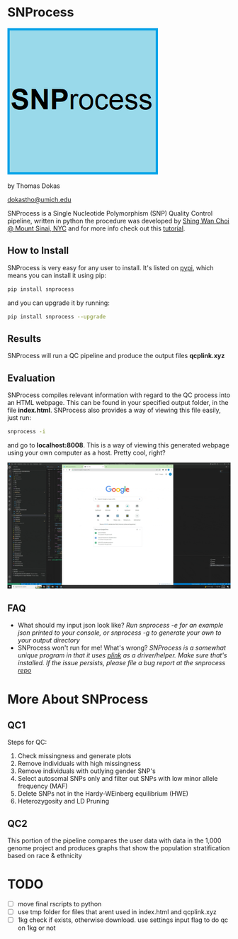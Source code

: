 # SNProcess
![](img/logo.png)

  by Thomas Dokas
  
  <dokastho@umich.edu>

  SNProcess is a Single Nucleotide Polymorphism (SNP) Quality Control pipeline, written in python the procedure was developed by [Shing Wan Choi @ Mount Sinai, NYC](https://github.com/choishingwan/PRS-Tutorial) and for more info check out this [tutorial](https://github.com/MareesAT/GWA_tutorial).

## How to Install
  SNProcess is very easy for any user to install. It's listed on [pypi](https://pypi.org/project/snprocess), which means you can install it using pip:
  ```bash
  pip install snprocess
  ```
  and you can upgrade it by running:
  ```bash
  pip install snprocess --upgrade
  ```

## Results
  SNProcess will run a QC pipeline and produce the output files **qcplink.xyz**

## Evaluation
  SNProcess compiles relevant information with regard to the QC process into an HTML webpage. This can be found in your specified output folder, in the file **index.html**. SNProcess also provides a way of viewing this file easily, just run:
  ```bash
  snprocess -i
  ```
  and go to **localhost:8008**. This is a way of viewing this generated webpage using your own computer as a host. Pretty cool, right?

  ![](gif/tutorial.gif)

## FAQ
  * What should my input json look like? *Run snprocess -e for an example json printed to your console, or snprocess -g to generate your own to your output directory*
  * SNProcess won't run for me! What's wrong? *SNProcess is a somewhat unique program in that it uses [plink](https://www.cog-genomics.org/plink/1.9/) as a driver/helper. Make sure that's installed. If the issue persists, please file a bug report at the snprocess [repo](https://github.com/dokastho/snprocess)*

# More About SNProcess

## QC1
Steps for QC:
1. Check missingness and generate plots
2. Remove individuals with high missingness
3. Remove individuals with outlying gender SNP's
4. Select autosomal SNPs only and filter out SNPs with low minor allele frequency (MAF)
5. Delete SNPs not in the Hardy-WEinberg equilibrium (HWE)
6. Heterozygosity and LD Pruning

## QC2
This portion of the pipeline compares the user data with data in the 1,000 genome project and produces graphs that show the population stratification based on race & ethnicity

# TODO
* [ ] move final rscripts to python
* [ ] use tmp folder for files that arent used in index.html and qcplink.xyz
* [ ] 1kg check if exists, otherwise download. use settings input flag to do qc on 1kg or not
